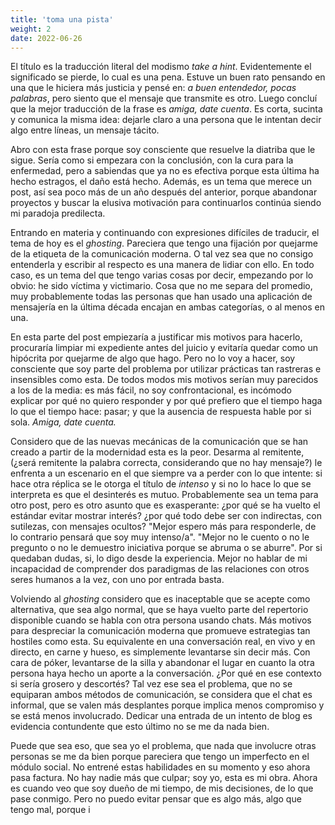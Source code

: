 ```yaml
---
title: 'toma una pista'
weight: 2
date: 2022-06-26
---
```


El título es la traducción literal del modismo _take a hint_. Evidentemente el significado se pierde, lo cual es una pena. Estuve un buen rato pensando en una que le hiciera más justicia y pensé en: _a buen entendedor, pocas palabras_, pero siento que el mensaje que transmite es otro. Luego concluí que la mejor traducción de la frase es _amiga, date cuenta_. Es corta, sucinta y comunica la misma idea: dejarle claro a una persona que le intentan decir algo entre líneas, un mensaje tácito. 

Abro con esta frase porque soy consciente que resuelve la diatriba que le sigue. Sería como si empezara con la conclusión, con la cura para la enfermedad, pero a sabiendas que ya no es efectiva porque esta última ha hecho estragos, el daño está hecho. Además, es un tema que merece un post, así sea poco más de un año después del anterior, porque abandonar proyectos y buscar la elusiva motivación para continuarlos continúa siendo mi paradoja predilecta.

Entrando en materia y continuando con expresiones difíciles de traducir, el tema de hoy es el _ghosting_. Pareciera que tengo una fijación por quejarme de la etiqueta de la comunicación moderna. O tal vez sea que no consigo entenderla y escribir al respecto es una manera de lidiar con ello. En todo caso, es un tema del que tengo varias cosas por decir, empezando por lo obvio: he sido víctima y victimario. Cosa que no me separa del promedio, muy probablemente todas las personas que han usado una aplicación de mensajería en la última década encajan en ambas categorías, o al menos en una.

En esta parte del post empiezaría a justificar mis motivos para hacerlo, procuraría limpiar mi expediente antes del juicio y evitaría quedar como un hipócrita por quejarme de algo que hago. Pero no lo voy a hacer, soy consciente que soy parte del problema por utilizar prácticas tan rastreras e insensibles como esta. De todos modos mis motivos serían muy parecidos a los de la media: es más fácil, no soy confrontacional, es incómodo explicar por qué no quiero responder y por qué prefiero que el tiempo haga lo que el tiempo hace: pasar; y que la ausencia de respuesta hable por si sola. _Amiga, date cuenta._

Considero que de las nuevas mecánicas de la comunicación que se han creado a partir de la modernidad esta es la peor. Desarma al remitente, (¿será remitente la palabra correcta, considerando que no hay mensaje?) le enfrenta a un escenario en el que siempre va a perder con lo que intente: si hace otra réplica se le otorga el título de _intenso_ y si no lo hace lo que se interpreta es que el desinterés es mutuo. Probablemente sea un tema para otro post, pero es otro asunto que es exasperante: ¿por qué se ha vuelto el estándar evitar mostrar interés? ¿por qué todo debe ser con indirectas, con sutilezas, con mensajes ocultos? "Mejor espero más para responderle, de lo contrario pensará que soy muy intenso/a". "Mejor no le cuento o no le pregunto o no le demuestro iniciativa porque se abruma o se aburre". Por si quedaban dudas, si, lo digo desde la experiencia. Mejor no hablar de mi incapacidad de comprender dos paradigmas de las relaciones con otros seres humanos a la vez, con uno por entrada basta. 

Volviendo al _ghosting_ considero que es inaceptable que se acepte como alternativa, que sea algo normal, que se haya vuelto parte del repertorio disponible cuando se habla con otra persona usando chats. Más motivos para despreciar la comunicación moderna que promueve estrategias tan hostiles como esta. Su equivalente en una conversación real, en vivo y en directo, en carne y hueso, es simplemente levantarse sin decir más. Con cara de póker, levantarse de la silla y abandonar el lugar en cuanto la otra persona haya hecho un aporte a la conversación. ¿Por qué en ese contexto si sería grosero y descortés? Tal vez ese sea el problema, que no se equiparan ambos métodos de comunicación, se considera que el chat es informal, que se valen más desplantes porque implica menos compromiso y se está menos involucrado. Dedicar una entrada de un intento de blog es evidencia contundente que esto último no se me da nada bien.

Puede que sea eso, que sea yo el problema, que nada que involucre otras personas se me da bien porque pareciera que tengo un imperfecto en el módulo social. No entrené estas habilidades en su momento y eso ahora pasa factura. No hay nadie más que culpar; soy yo, esta es mi obra. Ahora es cuando veo que soy dueño de mi tiempo, de mis decisiones, de lo que pase conmigo. Pero no puedo evitar pensar que es algo más, algo que tengo mal, porque i